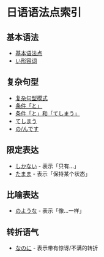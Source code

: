 # 日语语法点索引

## 基本语法
- [基本语法点](basic_grammar_points.md)
- [い形容词](i-adjective.md)

## 复杂句型
- [复杂句型模式](complex_sentence_patterns.md)
- [条件「と」](conditional_to.md)
- [条件「と」和「てしまう」](conditional_to_and_te_shimau.md)
- [てしまう](te_shimau.md)
- [の/んです](node.md)

## 限定表达
- [しかない](shikanai.md) - 表示「只有...」
- [たまま](tamama.md) - 表示「保持某个状态」

## 比喻表达
- [のような](noyouna.md) - 表示「像...一样」

## 转折语气
- [なのに](nanoni.md) - 表示带有惊讶/不满的转折